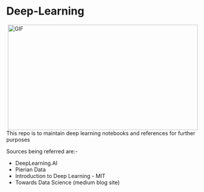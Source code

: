 # Deep-Learning
<img align="right" alt="GIF" height="278px" width="500px" src="https://media.giphy.com/media/l4FGzkESvDOmhJkfC/giphy.gif" />

This repo is to maintain deep learning notebooks and references for further purposes

Sources being referred are:-
* DeepLearning.AI
* Pierian Data
* Introduction to Deep Learning - MIT
* Towards Data Science (medium blog site)
